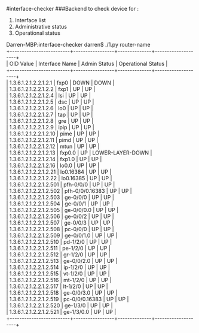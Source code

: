 #interface-checker
###Backend to check device for :
<ol>
<li>Interface list</li>
<li>Administrative status</li>
<li>Operational status</li>
</ol>

Darren-MBP:interface-checker darren$ ./1.py router-name  
+-------------------------+-----------------+--------------+--------------------+  
|        OID Value        |  Interface Name | Admin Status | Operational Status |  
+-------------------------+-----------------+--------------+--------------------+  
|  1.3.6.1.2.1.2.2.1.2.1  |       fxp0      |     DOWN     |        DOWN        |  
|  1.3.6.1.2.1.2.2.1.2.2  |       fxp1      |      UP      |         UP         |  
|  1.3.6.1.2.1.2.2.1.2.4  |       lsi       |      UP      |         UP         |  
|  1.3.6.1.2.1.2.2.1.2.5  |       dsc       |      UP      |         UP         |  
|  1.3.6.1.2.1.2.2.1.2.6  |       lo0       |      UP      |         UP         |  
|  1.3.6.1.2.1.2.2.1.2.7  |       tap       |      UP      |         UP         |  
|  1.3.6.1.2.1.2.2.1.2.8  |       gre       |      UP      |         UP         |  
|  1.3.6.1.2.1.2.2.1.2.9  |       ipip      |      UP      |         UP         |  
|  1.3.6.1.2.1.2.2.1.2.10 |       pime      |      UP      |         UP         |  
|  1.3.6.1.2.1.2.2.1.2.11 |       pimd      |      UP      |         UP         |  
|  1.3.6.1.2.1.2.2.1.2.12 |       mtun      |      UP      |         UP         |  
|  1.3.6.1.2.1.2.2.1.2.13 |      fxp0.0     |      UP      |  LOWER-LAYER-DOWN  |  
|  1.3.6.1.2.1.2.2.1.2.14 |      fxp1.0     |      UP      |         UP         |  
|  1.3.6.1.2.1.2.2.1.2.16 |      lo0.0      |      UP      |         UP         |  
|  1.3.6.1.2.1.2.2.1.2.21 |    lo0.16384    |      UP      |         UP         |  
|  1.3.6.1.2.1.2.2.1.2.22 |    lo0.16385    |      UP      |         UP         |  
| 1.3.6.1.2.1.2.2.1.2.501 |    pfh-0/0/0    |      UP      |         UP         |  
| 1.3.6.1.2.1.2.2.1.2.502 | pfh-0/0/0.16383 |      UP      |         UP         |  
| 1.3.6.1.2.1.2.2.1.2.503 |     ge-0/0/0    |      UP      |         UP         |  
| 1.3.6.1.2.1.2.2.1.2.504 |     ge-0/0/1    |      UP      |         UP         |  
| 1.3.6.1.2.1.2.2.1.2.505 |    ge-0/0/0.0   |      UP      |         UP         |  
| 1.3.6.1.2.1.2.2.1.2.506 |     ge-0/0/2    |      UP      |         UP         |  
| 1.3.6.1.2.1.2.2.1.2.507 |     ge-0/0/3    |      UP      |         UP         |  
| 1.3.6.1.2.1.2.2.1.2.508 |     pc-0/0/0    |      UP      |         UP         |  
| 1.3.6.1.2.1.2.2.1.2.509 |    ge-0/0/1.0   |      UP      |         UP         |  
| 1.3.6.1.2.1.2.2.1.2.510 |     pd-1/2/0    |      UP      |         UP         |  
| 1.3.6.1.2.1.2.2.1.2.511 |     pe-1/2/0    |      UP      |         UP         |  
| 1.3.6.1.2.1.2.2.1.2.512 |     gr-1/2/0    |      UP      |         UP         |  
| 1.3.6.1.2.1.2.2.1.2.513 |    ge-0/0/2.0   |      UP      |         UP         |  
| 1.3.6.1.2.1.2.2.1.2.514 |     ip-1/2/0    |      UP      |         UP         |  
| 1.3.6.1.2.1.2.2.1.2.515 |     vt-1/2/0    |      UP      |         UP         |  
| 1.3.6.1.2.1.2.2.1.2.516 |     mt-1/2/0    |      UP      |         UP         |  
| 1.3.6.1.2.1.2.2.1.2.517 |     lt-1/2/0    |      UP      |         UP         |  
| 1.3.6.1.2.1.2.2.1.2.518 |    ge-0/0/3.0   |      UP      |         UP         |  
| 1.3.6.1.2.1.2.2.1.2.519 |  pc-0/0/0.16383 |      UP      |         UP         |  
| 1.3.6.1.2.1.2.2.1.2.520 |     ge-1/3/0    |      UP      |         UP         |  
| 1.3.6.1.2.1.2.2.1.2.521 |    ge-1/3/0.0   |      UP      |         UP         |  
+-------------------------+-----------------+--------------+--------------------+  

